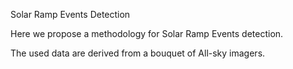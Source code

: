 Solar Ramp Events Detection

Here we propose a methodology for Solar Ramp Events detection.

The used data are derived from a bouquet of All-sky imagers.
 

